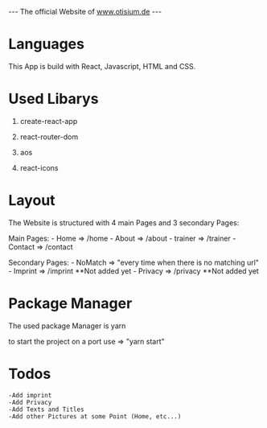 --- The official Website of www.otisium.de ---

# Languages

This App is build with React, Javascript, HTML and CSS.

# Used Libarys

1. create-react-app

2. react-router-dom

3. aos

4. react-icons

# Layout

The Website is structured with 4 main Pages and 3 secondary Pages:

Main Pages: - Home => /home - About => /about - trainer => /trainer - Contact => /contact

Secondary Pages: - NoMatch => "every time when there is no matching url" - Imprint => /imprint **Not added yet - Privacy => /privacy **Not added yet

# Package Manager

The used package Manager is yarn

to start the project on a port use => "yarn start"

# Todos

    -Add imprint
    -Add Privacy
    -Add Texts and Titles
    -Add other Pictures at some Point (Home, etc...)


